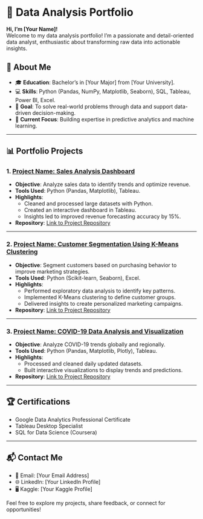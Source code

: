# 💼 Data Analysis Portfolio

**Hi, I’m [Your Name]!**  
Welcome to my data analysis portfolio! I’m a passionate and detail-oriented data analyst, enthusiastic about transforming raw data into actionable insights.

## 📜 **About Me**
- 🎓 **Education**: Bachelor’s in [Your Major] from [Your University].
- 💻 **Skills**: Python (Pandas, NumPy, Matplotlib, Seaborn), SQL, Tableau, Power BI, Excel.
- 🎯 **Goal**: To solve real-world problems through data and support data-driven decision-making.
- 📍 **Current Focus**: Building expertise in predictive analytics and machine learning.

---

## 📊 **Portfolio Projects**

### 1. [Project Name: Sales Analysis Dashboard](#)
- **Objective**: Analyze sales data to identify trends and optimize revenue.
- **Tools Used**: Python (Pandas, Matplotlib), Tableau.
- **Highlights**:
  - Cleaned and processed large datasets with Python.
  - Created an interactive dashboard in Tableau.
  - Insights led to improved revenue forecasting accuracy by 15%.
- **Repository**: [Link to Project Repository](#)

---

### 2. [Project Name: Customer Segmentation Using K-Means Clustering](#)
- **Objective**: Segment customers based on purchasing behavior to improve marketing strategies.
- **Tools Used**: Python (Scikit-learn, Seaborn), Excel.
- **Highlights**:
  - Performed exploratory data analysis to identify key patterns.
  - Implemented K-Means clustering to define customer groups.
  - Delivered insights to create personalized marketing campaigns.
- **Repository**: [Link to Project Repository](#)

---

### 3. [Project Name: COVID-19 Data Analysis and Visualization](#)
- **Objective**: Analyze COVID-19 trends globally and regionally.
- **Tools Used**: Python (Pandas, Matplotlib, Plotly), Tableau.
- **Highlights**:
  - Processed and cleaned daily updated datasets.
  - Built interactive visualizations to display trends and predictions.
- **Repository**: [Link to Project Repository](#)

---

## 🏆 **Certifications**
- Google Data Analytics Professional Certificate
- Tableau Desktop Specialist
- SQL for Data Science (Coursera)

---

## 📬 **Contact Me**
- 📧 Email: [Your Email Address]
- 🌐 LinkedIn: [Your LinkedIn Profile]
- 🖥️ Kaggle: [Your Kaggle Profile]

Feel free to explore my projects, share feedback, or connect for opportunities!

